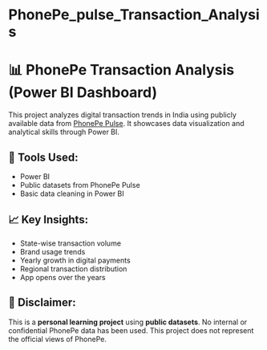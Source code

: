 # PhonePe_pulse_Transaction_Analysis

# 📊 PhonePe Transaction Analysis (Power BI Dashboard)

This project analyzes digital transaction trends in India using publicly available data from [PhonePe Pulse](https://www.phonepepulse.com/). It showcases data visualization and analytical skills through Power BI.

## 🔧 Tools Used:
- Power BI
- Public datasets from PhonePe Pulse
- Basic data cleaning in Power BI

## 📈 Key Insights:
- State-wise transaction volume
- Brand usage trends
- Yearly growth in digital payments
- Regional transaction distribution
- App opens over the years

## 🛑 Disclaimer:
This is a **personal learning project** using **public datasets**. No internal or confidential PhonePe data has been used. This project does not represent the official views of PhonePe.
